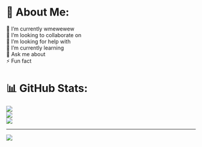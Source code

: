 # 💫 About Me:
🔭 I’m currently wmewewew<br>👯 I’m looking to collaborate on<br>🤝 I’m looking for help with<br>🌱 I’m currently learning<br>💬 Ask me about<br>⚡ Fun fact

# 📊 GitHub Stats:
![](https://github-readme-stats.vercel.app/api?username=TarunK-EE&theme=dark&hide_border=false&include_all_commits=false&count_private=false)<br/>
![](https://github-readme-streak-stats.herokuapp.com/?user=TarunK-EE&theme=dark&hide_border=false)<br/>
![](https://github-readme-stats.vercel.app/api/top-langs/?username=TarunK-EE&theme=dark&hide_border=false&include_all_commits=false&count_private=false&layout=compact)

---
[![](https://visitcount.itsvg.in/api?id=TarunK-EE&icon=0&color=0)](https://visitcount.itsvg.in)

<!-- Proudly created with GPRM ( https://gprm.itsvg.in ) -->
